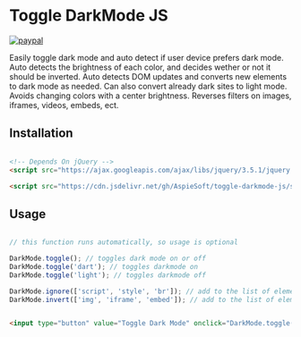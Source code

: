 # Toggle DarkMode JS

[![paypal](https://img.shields.io/badge/buy%20me%20a%20coffee-paypal-blue)](https://buymeacoffee.aspiesoft.com/)

Easily toggle dark mode and auto detect if user device prefers dark mode.
Auto detects the brightness of each color, and decides wether or not it should be inverted.
Auto detects DOM updates and converts new elements to dark mode as needed.
Can also convert already dark sites to light mode.
Avoids changing colors with a center brightness.
Reverses filters on images, iframes, videos, embeds, ect.

## Installation

```html

<!-- Depends On jQuery -->
<script src="https://ajax.googleapis.com/ajax/libs/jquery/3.5.1/jquery.min.js"></script>

<script src="https://cdn.jsdelivr.net/gh/AspieSoft/toggle-darkmode-js/script.min.js"></script>

```

## Usage

```JavaScript

// this function runs automatically, so usage is optional

DarkMode.toggle(); // toggles dark mode on or off
DarkMode.toggle('dart'); // toggles darkmode on
DarkMode.toggle('light'); // toggles darkmode off

DarkMode.ignore(['script', 'style', 'br']); // add to the list of element tags to ignore (for hidden elements)
DarkMode.invert(['img', 'iframe', 'embed']); // add to the list of element tags to invert (to reverse and undo filters)

```

```html

<input type="button" value="Toggle Dark Mode" onclick="DarkMode.toggle()">

```
